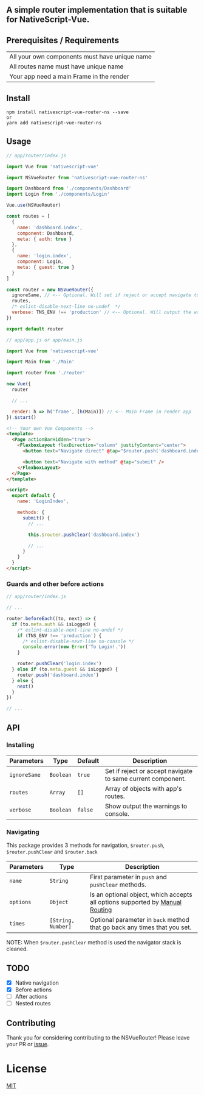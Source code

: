 ## A simple router implementation that is suitable for NativeScript-Vue.

## Prerequisites / Requirements

|                                               |
| --------------------------------------------- |
| All your own components must have unique name |
| All routes name must have unique name         |
| Your app need a main Frame in the render      |

## Install

```
npm install nativescript-vue-router-ns --save
or
yarn add nativescript-vue-router-ns
```

## Usage

```js
// app/router/index.js

import Vue from 'nativescript-vue'

import NSVueRouter from 'nativescript-vue-router-ns'

import Dashboard from './components/Dashboard'
import Login from './components/Login'

Vue.use(NSVueRouter)

const routes = [
  {
    name: 'dashboard.index',
    component: Dashboard,
    meta: { auth: true }
  },
  {
    name: 'login.index',
    component: Login,
    meta: { guest: true }
  }
]

const router = new NSVueRouter({
  ignoreSame, // <-- Optional. Will set if reject or accept navigate to same current component.
  routes,
  /* eslint-disable-next-line no-undef  */
  verbose: TNS_ENV !== 'production' // <-- Optional. Will output the warnings to console.
})

export default router
```

```js
// app/app.js or app/main.js

import Vue from 'nativescript-vue'

import Main from './Main'

import router from './router'

new Vue({
  router

  // ...

  render: h => h('frame', [h(Main)]) // <-- Main Frame in render app
}).$start()
```

```html
<!-- Your own Vue Components -->
<template>
  <Page actionBarHidden="true">
    <FlexboxLayout flexDirection="column" justifyContent="center">
      <button text="Navigate direct" @tap="$router.push('dashboard.index')" />

      <button text="Navigate with method" @tap="submit" />
    </FlexboxLayout>
  </Page>
</template>

<script>
  export default {
    name: 'LoginIndex',

    methods: {
      submit() {
        // ...

        this.$router.pushClear('dashboard.index')

        // ...
      }
    }
  }
</script>
```

### Guards and other before actions

```js
// app/router/index.js

// ...

router.beforeEach((to, next) => {
  if (to.meta.auth && isLogged) {
    /* eslint-disable-next-line no-undef */
    if (TNS_ENV !== 'production') {
      /* eslint-disable-next-line no-console */
      console.error(new Error('To Login!.'))
    }

    router.pushClear('login.index')
  } else if (to.meta.guest && isLogged) {
    router.push('dashboard.index')
  } else {
    next()
  }
})

// ...
```

## API

### Installing

| Parameters   | Type      | Default | Description                                                 |
| ------------ | --------- | ------- | ----------------------------------------------------------- |
| `ignoreSame` | `Boolean` | `true`  | Set if reject or accept navigate to same current component. |
| `routes`     | `Array`   | `[]`    | Array of objects with app's routes.                         |
| `verbose`    | `Boolean` | `false` | Show output the warnings to console.                        |

### Navigating

This package provides 3 methods for navigation, `$router.push`, `$router.pushClear` and `$router.back`

| Parameters | Type               | Description                                                                                                                                             |
| ---------- | ------------------ | ------------------------------------------------------------------------------------------------------------------------------------------------------- |
| `name`     | `String`           | First parameter in `push` and `pushClear` methods.                                                                                                      |
| `options`  | `Object`           | Is an optional object, which accepts all options supported by [Manual Routing](https://nativescript-vue.org/en/docs/routing/manual-routing/#navigateto) |
| `times`    | `[String, Number]` | Optional parameter in `back` method that go back any times that you set.                                                                                |

NOTE: When `$router.pushClear` method is used the navigator stack is cleaned.

## TODO

- [x] Native navigation
- [x] Before actions
- [ ] After actions
- [ ] Nested routes

## Contributing

Thank you for considering contributing to the NSVueRouter! Please leave your PR or [issue](https://github.com/emiliogrv/nativescript-vue-router/issues).

# License

[MIT](https://opensource.org/licenses/MIT)
